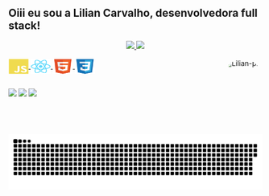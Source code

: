 ## Oiii eu sou a Lilian Carvalho, desenvolvedora full stack!

<div align="center">
  <a href="https://github.com/liliandecarvalho">
  <img height="180em" src="https://github-readme-stats.vercel.app/api?username=liliandecarvalho&show_icons=true&theme=highcontrast&include_all_commits=true&count_private=true"/>
  <img height="180em" src="https://github-readme-stats.vercel.app/api/top-langs/?username=liliandecarvalho&layout=compact&langs_count=7&theme=highcontrast"/>
</div>
  
<div style="display: inline_block"><br>
  <img align="center" alt="Rafa-Js" height="30" width="40" src="https://raw.githubusercontent.com/devicons/devicon/master/icons/javascript/javascript-plain.svg">
  <img align="center" alt="Rafa-React" height="30" width="40" src="https://raw.githubusercontent.com/devicons/devicon/master/icons/react/react-original.svg">
  <img align="center" alt="Rafa-HTML" height="30" width="40" src="https://raw.githubusercontent.com/devicons/devicon/master/icons/html5/html5-original.svg">
  <img align="center" alt="Rafa-CSS" height="30" width="40" src="https://raw.githubusercontent.com/devicons/devicon/master/icons/css3/css3-original.svg">
  <img align="right" alt="Lilian-pic" height="150" style="border-radius:50px;" src="https://scontent.fssa7-1.fna.fbcdn.net/v/t39.30808-6/322489838_1553829721798846_2604945427892872250_n.jpg?_nc_cat=104&ccb=1-7&_nc_sid=730e14&_nc_eui2=AeGXPrsT9nlhNGHwDJcScdL7Ya5tmXyNkfhhrm2ZfI2R-HD9JWTbwLPmk3YwpuU69NZIuetkejIMTKE1qbdXgMQa&_nc_ohc=a08Dp1lWxLkAX9MxqWE&_nc_ht=scontent.fssa7-1.fna&oh=00_AfA8dcNzeAx9gRr-G7i9PI8dS__s8nKnE5Z_2ClU_l2TOQ&oe=63B1FA13">
</div>
  
  ##
 
<div> 
  <a href="https://wa.me/5571991919666" target="_blank"><img src="https://img.shields.io/badge/WhatsApp-25D366?style=for-the-badge&logo=whatsapp&logoColor=white" target="_blank"></a>
   <a href = "mailto:liliandecarvalho.dev@gmail.com"><img src="https://img.shields.io/badge/Gmail-D14836?style=for-the-badge&logo=gmail&logoColor=white" target="_blank"></a>
  <a href="https://www.linkedin.com/in/liliandecarvalho" target="_blank"><img src="https://img.shields.io/badge/-LinkedIn-%230077B5?style=for-the-badge&logo=linkedin&logoColor=white" target="_blank"></a> 
 
  
  ![Snake animation](https://github.com/liliandecarvalho/liliandecarvalho/blob/output/github-contribution-grid-snake.svg)
 
</div>

